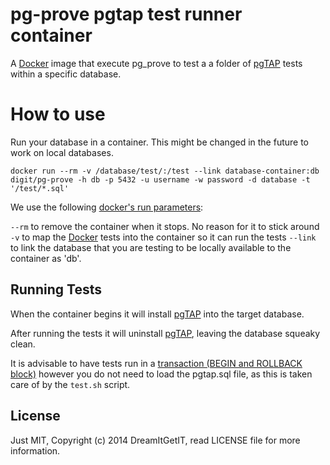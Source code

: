 pg-prove pgtap test runner container
===============

A [Docker](https://www.docker.com/) image that execute pg_prove to test a
a folder of [pgTAP](http://www.pgtap.org) tests within a specific database.

# How to use

Run your database in a container. This might be changed in the future to work on
local databases.

`docker run --rm -v /database/test/:/test --link database-container:db digit/pg-prove -h db -p 5432 -u username -w password -d database -t '/test/*.sql'`

We use the following [docker's run parameters](https://docs.docker.com/reference/commandline/cli/#run):

`--rm`    to remove the container when it stops. No reason for it to stick around
`-v`      to map the [Docker](https://www.docker.com/) tests into the container
so it can run the tests
`--link`  to link the database that you are testing to be locally available to
the container as 'db'.

## Running Tests

When the container begins it will install [pgTAP](http://www.pgtap.org) into
the target database.

After running the tests it will uninstall [pgTAP](http://www.pgtap.org),
leaving the database squeaky clean.

It is advisable to have tests run in a [transaction (BEGIN and ROLLBACK block)](http://pgtap.org/documentation.html#pgtaptestscripts) however you do not
need to load the pgtap.sql file, as this is taken care of by the `test.sh` script.
## License

Just MIT, Copyright (c) 2014 DreamItGetIT, read LICENSE file for more
information.

